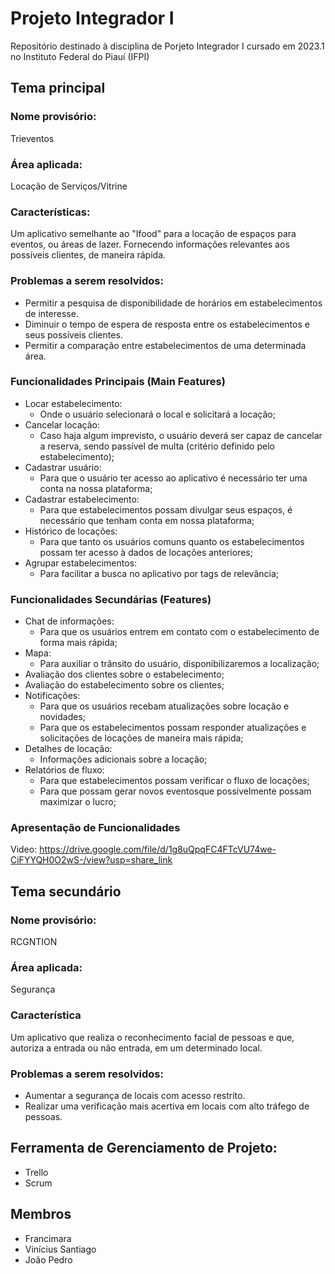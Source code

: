 # Projeto Integrador I
Repositório destinado à disciplina de Porjeto Integrador I cursado em 2023.1 no Instituto Federal do Piauí (IFPI)


## Tema principal

### Nome provisório: 
Trieventos

### Área aplicada:
Locação de Serviços/Vitrine

### Características:
Um aplicativo semelhante ao "Ifood" para a locação de espaços para eventos, ou áreas de lazer. Fornecendo informações relevantes aos possíveis clientes, de maneira rápida. 

### Problemas a serem resolvidos:
- Permitir a pesquisa de disponibilidade de horários em estabelecimentos de interesse.
- Diminuir o tempo de espera de resposta entre os estabelecimentos e seus possíveis clientes.
- Permitir a comparação entre estabelecimentos de uma determinada área.

### Funcionalidades Principais (Main Features)
- Locar estabelecimento:
  - Onde o usuário selecionará o local e solicitará a locação;
- Cancelar locação:
  - Caso haja algum imprevisto, o usuário deverá ser capaz de cancelar a reserva, sendo passível de multa (critério definido pelo estabelecimento);
- Cadastrar usuário:
  - Para que o usuário ter acesso ao aplicativo é necessário ter uma conta na nossa plataforma;
- Cadastrar estabelecimento:
  - Para que estabelecimentos possam divulgar seus espaços, é necessário que tenham conta em nossa plataforma;
- Histórico de locações:
  - Para que tanto os usuários comuns quanto os estabelecimentos possam ter acesso à dados de locações anteriores;
- Agrupar estabelecimentos:
  - Para facilitar a busca no aplicativo por tags de relevância;

### Funcionalidades Secundárias (Features)
- Chat de informações:
  - Para que os usuários entrem em contato com o estabelecimento de forma mais rápida;
- Mapa:
  - Para auxiliar o trânsito do usuário, disponibilizaremos a localização;
- Avaliação dos clientes sobre o estabelecimento;
- Avaliação do estabelecimento sobre os clientes;
- Notificações:
  - Para que os usuários recebam atualizações sobre locação e novidades;
  - Para que os estabelecimentos possam responder atualizações e solicitações de locações de maneira mais rápida;
 - Detalhes de locação:
   - Informações adicionais sobre a locação;
- Relatórios de fluxo:
  - Para que estabelecimentos possam verificar o fluxo de locações;
  - Para que possam gerar novos eventosque possivelmente possam maximizar o lucro;

### Apresentação de Funcionalidades
Video: https://drive.google.com/file/d/1g8uQpqFC4FTcVU74we-CiFYYQH0O2wS-/view?usp=share_link

## Tema secundário

### Nome provisório: 
RCGNTION

### Área aplicada:
Segurança

### Característica
Um aplicativo que realiza o reconhecimento facial de pessoas e que, autoriza a entrada ou não entrada, em um determinado local. 

### Problemas a serem resolvidos:
- Aumentar a segurança de locais com acesso restrito.
- Realizar uma verificação mais acertiva em locais com alto tráfego de pessoas.


## Ferramenta de Gerenciamento de Projeto:
- Trello
- Scrum

## Membros
- Francimara
- Vinícius Santiago
- João Pedro
